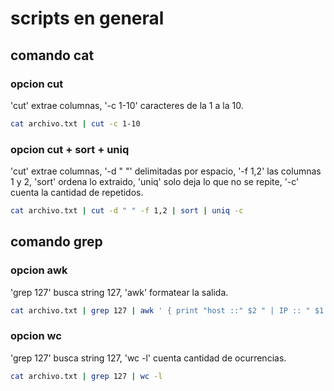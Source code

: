 # scripts en general

## comando cat

### opcion cut 
'cut' extrae columnas, '-c 1-10' caracteres de la 1 a la 10.

```sh
cat archivo.txt | cut -c 1-10
```

### opcion cut + sort + uniq
'cut' extrae columnas, '-d " "' delimitadas por espacio, '-f 1,2' las columnas 1 y 2, 'sort' ordena lo extraido, 'uniq' solo deja lo que no se repite, '-c' cuenta la cantidad de repetidos.

```sh
cat archivo.txt | cut -d " " -f 1,2 | sort | uniq -c
```

## comando grep

### opcion awk 
'grep 127' busca string 127, 'awk' formatear la salida.

```sh
cat archivo.txt | grep 127 | awk ' { print "host ::" $2 " | IP :: " $1 } '
```

### opcion wc 
'grep 127' busca string 127, 'wc -l' cuenta cantidad de ocurrencias.

```sh
cat archivo.txt | grep 127 | wc -l
```
